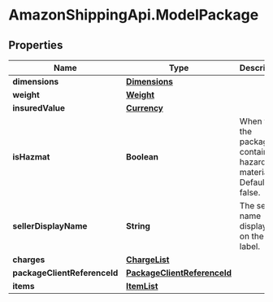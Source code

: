 # AmazonShippingApi.ModelPackage

## Properties
Name | Type | Description | Notes
------------ | ------------- | ------------- | -------------
**dimensions** | [**Dimensions**](Dimensions.md) |  | 
**weight** | [**Weight**](Weight.md) |  | 
**insuredValue** | [**Currency**](Currency.md) |  | 
**isHazmat** | **Boolean** | When true, the package contains hazardous materials. Defaults to false. | [optional] 
**sellerDisplayName** | **String** | The seller name displayed on the label. | [optional] 
**charges** | [**ChargeList**](ChargeList.md) |  | [optional] 
**packageClientReferenceId** | [**PackageClientReferenceId**](PackageClientReferenceId.md) |  | 
**items** | [**ItemList**](ItemList.md) |  | 


